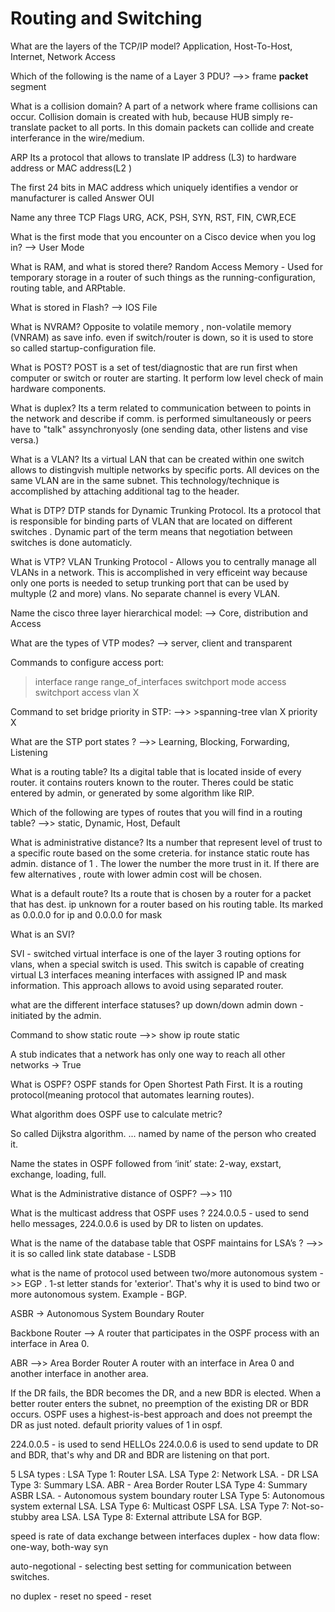 # Routing and Switching

What are the layers of the TCP/IP model?
Application, Host-To-Host, Internet, Network Access

Which of the following is the name of a Layer 3 PDU?  -->> frame **packet** segment

What is a collision domain?
A part of a network where frame collisions can
occur.
Collision domain is created with hub, because HUB simply re-translate packet to all ports. In this domain packets can collide and create interferance in the wire/medium. 

ARP
Its a protocol that allows to translate IP address (L3) to hardware address or MAC address(L2 )

The first 24 bits in MAC address which uniquely identifies a vendor or manufacturer is  called
Answer OUI

Name any three TCP Flags
URG, ACK, PSH, SYN, RST, FIN, CWR,ECE
 
What is the first mode that you encounter on a Cisco device when you log in? --> User Mode

What is RAM, and what is stored there?
Random Access Memory - Used for temporary storage in a router of such things as the running-configuration, routing table, and ARPtable.

What is stored in Flash? --> IOS File

What is NVRAM?
Opposite to volatile memory , non-volatile memory (VNRAM) as save info. even if switch/router is down, so it is used to store so called startup-configuration file.  

What is POST?
POST is a set of test/diagnostic that are run first when computer or switch or router are starting. It perform low level check of main hardware components. 

What is duplex?
Its a term related to communication between to points in the network and describe if comm. is performed simultaneously or peers have to "talk" assynchronyosly (one sending data, other listens and vise versa.)

What is a VLAN?
Its a virtual LAN that can be created within one switch allows to distingvish multiple networks by specific ports. All devices on the same VLAN are in the same subnet. This technology/technique is accomplished by attaching additional tag to the header. 

What is DTP?
DTP stands for Dynamic Trunking Protocol. Its a protocol that is responsible for binding parts of VLAN that are located on different switches . Dynamic part of the term means that negotiation between switches is done automaticly.

What is VTP?
VLAN Trunking Protocol - Allows you to centrally manage all VLANs in a network. This is accomplished in very efficeint way because only one ports is needed to setup trunking port that can be used by multyple (2 and more) vlans. No separate channel is every VLAN.

Name the cisco three layer hierarchical model: --> Core, distribution and Access

What are the types of VTP modes? --> server, client and transparent

Commands to configure access port:
>interface range range_of_interfaces
>switchport mode access
>switchport access vlan X

Command to set bridge priority in STP: -->> >spanning-tree vlan X priority X

What are the STP port states ? -->> Learning, Blocking, Forwarding, Listening

What is a routing table?
Its a digital table that is located inside of every router. it contains routers known to the router. Theres could be static entered by admin, or generated by some algorithm like RIP.

Which of the following are types of routes that you will find in a routing table? -->> static, Dynamic, Host, Default

What is administrative distance?
Its a number that represent level of trust to a specific route based on the some creteria. for instance static route has admin. distance of 1 . The lower the number the more trust in it. If there are few alternatives , route with lower admin cost will be chosen.

What is a default route?
Its a route that is chosen by a router for a packet that has dest. ip unknown for a router based on his routing table. Its marked as 0.0.0.0 for ip and 0.0.0.0 for mask

What is an SVI?

SVI - switched virtual interface is one of the layer 3 routing options for vlans, when a special switch is used. This switch is capable of creating virtual L3 interfaces meaning interfaces with assigned IP and mask information. This approach allows to avoid using separated router.

what are the different interface statuses?
up
down/down
admin down - initiated by the admin.

Command to show static route -->> show ip route static

A stub indicates that a network has only one way to reach all other networks  ->  True

What is OSPF?
OSPF stands for Open Shortest Path First. It is a routing protocol(meaning protocol that automates learning routes). 

What algorithm does OSPF use to calculate metric?

So called Dijkstra algorithm. ... named by name of the person who created it.

Name the states in OSPF followed from ‘init’ state: 2-way, exstart, exchange, loading, full.

What is the Administrative distance of OSPF?  -->> 110

What is the multicast address that OSPF uses ?  224.0.0.5 - used to send hello messages, 224.0.0.6 is used by DR to listen on updates. 

What is the name of the database table that OSPF maintains for LSA’s ?   -->> it is so called link state database - LSDB

what is the name of  protocol used between two/more  autonomous system  ->> EGP . 1-st letter stands for 'exterior'. That's why it is used to bind two or more autonomous system. Example - BGP.

ASBR -> Autonomous System Boundary Router

Backbone Router --> A router that participates in the OSPF process with an interface in Area 0.

ABR -->> Area Border Router  A router with an interface in Area 0 and another interface in another area.

If the DR fails, the BDR becomes the DR, and a new BDR is elected.
When a better router enters the subnet, no preemption of the existing DR or BDR occurs.
OSPF uses a highest-is-best approach and does not preempt the DR as just noted.
default priority values of 1 in ospf.

224.0.0.5 - is used to send HELLOs
224.0.0.6 is used to send update to DR and BDR, that's why and DR and BDR are listening on that port.

5 LSA types :
    LSA Type 1: Router LSA.
    LSA Type 2: Network LSA. - DR
    LSA Type 3: Summary LSA. ABR - Area Border Router
    LSA Type 4: Summary ASBR LSA. - Autonomous system boundary router
    LSA Type 5: Autonomous system external LSA.
    LSA Type 6: Multicast OSPF LSA.
    LSA Type 7: Not-so-stubby area LSA.
    LSA Type 8: External attribute LSA for BGP.

speed is rate of data exchange between interfaces
duplex - how data flow: one-way, both-way syn

auto-negotional - selecting best setting for communication between switches.

no duplex - reset
no speed - reset 